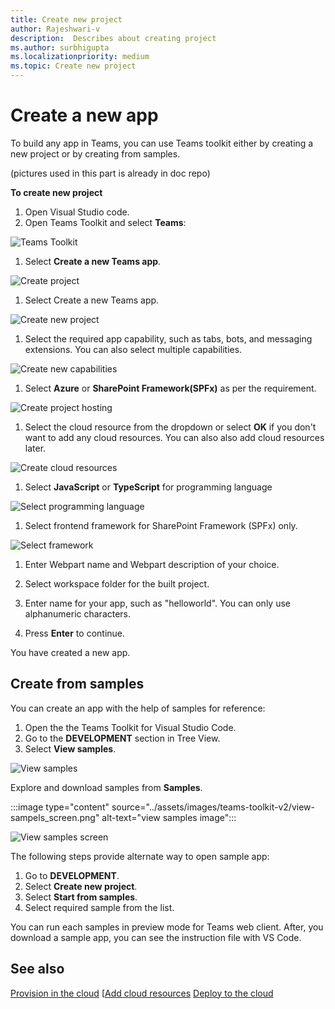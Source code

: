 ```yaml
---
title: Create new project
author: Rajeshwari-v
description:  Describes about creating project
ms.author: surbhigupta
ms.localizationpriority: medium
ms.topic: Create new project
---
```


# Create a new app

To build any app in Teams, you can use Teams toolkit either by creating a new project or by creating from samples.

(pictures used in this part is already in doc repo)

**To create new project**

1. Open Visual Studio code.
1. Open Teams Toolkit and select **Teams**:

![Teams Toolkit](~/assets/images/tools-and-sdks/teams-toolkit.png)

1. Select **Create a new Teams app**.

![Create project](~/assets/images/tools-and-sdks/create-project.png)

1. Select Create a new Teams app.

![Create new project](~/assets/images/tools-and-sdks/create-new-project-intro.png)

1. Select the required app capability, such as tabs, bots, and messaging extensions. You can also select multiple capabilities.

![Create new capabilities](~/assets/images/tools-and-sdks/create-project-capabilities.png)

1. Select **Azure** or **SharePoint Framework(SPFx)** as per the requirement.

![Create project hosting](~/assets/images/tools-and-sdks/create-project-hosting.png)

1. Select the cloud resource from the dropdown or select **OK** if you don't want to add any cloud resources. You can also also add cloud resources later.

![Create cloud resources](~/assets/images/tools-and-sdks/create-project-cloud-resources.png)

1. Select **JavaScript** or **TypeScript** for programming language

![Select programming language](~/assets/images/tools-and-sdks/create-project-programming-languages.png)

1. Select frontend framework for SharePoint Framework (SPFx) only.

![Select framework](~/assets/images/tools-and-sdks/spfx-which-framework.png)

1. Enter Webpart name and Webpart description of your choice.

1. Select workspace folder for the built project.
1. Enter name for your app, such as "helloworld". You can only use alphanumeric characters.
1. Press **Enter** to continue.

You have created a new app.

## Create from samples

You can create an app with the help of samples for reference:

1. Open the the Teams Toolkit for Visual Studio Code.
1. Go to the **DEVELOPMENT** section in Tree View.
1. Select **View samples**.

![View samples](~/assets/images/tools-and-sdks/view-sampels.png)

Explore and download samples from **Samples**.

:::image type="content" source="../assets/images/teams-toolkit-v2/view-sampels_screen.png" alt-text="view samples image":::

![View samples screen](~/assets/images/tools-and-sdks/view-sampels_screen.png)

The following steps provide alternate way to open sample app:

1. Go to **DEVELOPMENT**.
1. Select **Create new project**.
1. Select **Start from samples**.
1. Select required sample from the list.

You can run each samples in preview mode for Teams web client. After, you download a sample app, you can see the instruction file with VS Code.

## See also

[Provision in the cloud](provision-in-the-cloud.md)
[[Add cloud resources](add-cloud-resources.md)
[Deploy to the cloud](deploy-to-the-cloud.md)
